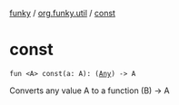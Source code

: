 [funky](../index.md) / [org.funky.util](index.md) / [const](.)

# const

`fun <A> const(a: A): (`[`Any`](https://kotlinlang.org/api/latest/jvm/stdlib/kotlin/-any/index.html)`) -> A`

Converts any value A to a function (B) -&gt; A

